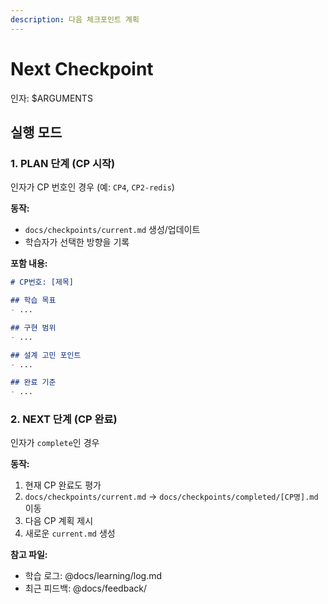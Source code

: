 ```yaml
---
description: 다음 체크포인트 계획
---
```


# Next Checkpoint

인자: $ARGUMENTS

## 실행 모드

### 1. PLAN 단계 (CP 시작)
인자가 CP 번호인 경우 (예: `CP4`, `CP2-redis`)

**동작:**
- `docs/checkpoints/current.md` 생성/업데이트
- 학습자가 선택한 방향을 기록

**포함 내용:**
```markdown
# CP번호: [제목]

## 학습 목표
- ...

## 구현 범위
- ...

## 설계 고민 포인트
- ...

## 완료 기준
- ...
```

### 2. NEXT 단계 (CP 완료)
인자가 `complete`인 경우

**동작:**
1. 현재 CP 완료도 평가
2. `docs/checkpoints/current.md` → `docs/checkpoints/completed/[CP명].md` 이동
3. 다음 CP 계획 제시
4. 새로운 `current.md` 생성

**참고 파일:**
- 학습 로그: @docs/learning/log.md
- 최근 피드백: @docs/feedback/